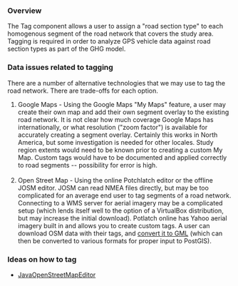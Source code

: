 ### Overview ###

The Tag component allows a user to assign a "road section type" to each homogenous segment of the road network that covers the study area. Tagging is required in order to analyze GPS vehicle data against road section types as part of the GHG model.

### Data issues related to tagging ###

There are a number of alternative technologies that we may use to tag the road network. There are trade-offs for each option.

  1. Google Maps - Using the Google Maps "My Maps" feature, a user may create their own map and add their own segment overlay to the existing road network. It is not clear how much coverage Google Maps has internationally, or what resolution ("zoom factor") is available for accurately creating a segment overlay. Certainly this works in North America, but some investigation is needed for other locales. Study region extents would need to be known prior to creating a custom My Map. Custom tags would have to be documented and applied correctly to road segments -- possibility for error is high.<br /><br />
  1. Open Street Map - Using the online Potchlatch editor or the offline JOSM editor. JOSM can read NMEA files directly, but may be too complicated for an average end user to tag segments of a road network. Connecting to a WMS server for aerial imagery may be a complicated setup (which lends itself well to the option of a VirtualBox distribution, but may increase the initial download). Potlatch online has Yahoo aerial imagery built in and allows you to create custom tags. A user can download OSM data with their tags, and [convert it to GML](http://wiki.openstreetmap.org/wiki/Converting_OSM_to_GML) (which can then be converted to various formats for proper input to PostGIS).

### Ideas on how to tag ###

  * [JavaOpenStreetMapEditor](JavaOpenStreetMapEditor.md)